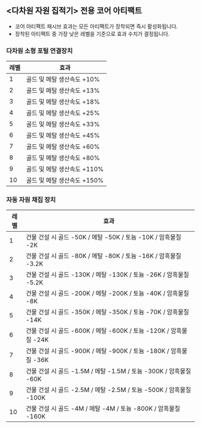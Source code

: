 ## <다차원 자원 집적기> 전용 코어 아티팩트

- 코어 아티팩트 패시브 효과는 모든 아티팩트가 장착되면 즉시 활성화됩니다.
- 장착된 아티팩트 중 가장 낮은 레벨을 기준으로 효과 수치가 결정됩니다.

### 다차원 소형 포털 연결장치

| 레벨 | 효과 |
| - | - |
| 1 | 골드 및 메탈 생산속도 +10% |
| 2 | 골드 및 메탈 생산속도 +13% |
| 3 | 골드 및 메탈 생산속도 +18% |
| 4 | 골드 및 메탈 생산속도 +25% |
| 5 | 골드 및 메탈 생산속도 +33% |
| 6 | 골드 및 메탈 생산속도 +45% |
| 7 | 골드 및 메탈 생산속도 +60% |
| 8 | 골드 및 메탈 생산속도 +80% |
| 9 | 골드 및 메탈 생산속도 +110% |
| 10 | 골드 및 메탈 생산속도 +150% |


### 자동 자원 채집 장치

| 레벨 | 효과 |
| - | - |
| 1 | 건물 건설 시 골드 -50K / 메탈 -50K / 토늄 -10K / 암흑물질 -2K |
| 2 | 건물 건설 시 골드 -80K / 메탈 -80K / 토늄 -16K / 암흑물질 -3.2K |
| 3 | 건물 건설 시 골드 -130K / 메탈 -130K / 토늄 -26K / 암흑물질 -5.2K |
| 4 | 건물 건설 시 골드 -200K / 메탈 -200K / 토늄 -40K / 암흑물질 -8K |
| 5 | 건물 건설 시 골드 -350K / 메탈 -350K / 토늄 -70K / 암흑물질 -14K |
| 6 | 건물 건설 시 골드 -600K / 메탈 -600K / 토늄 -120K / 암흑물질 -24K |
| 7 | 건물 건설 시 골드 -900K / 메탈 -900K / 토늄 -180K / 암흑물질 -36K |
| 8 | 건물 건설 시 골드 -1.5M / 메탈 -1.5M / 토늄 -300K / 암흑물질 -60K |
| 9 | 건물 건설 시 골드 -2.5M / 메탈 -2.5M / 토늄 -500K / 암흑물질 -100K |
| 10 | 건물 건설 시 골드 -4M / 메탈 -4M / 토늄 -800K / 암흑물질 -160K |
